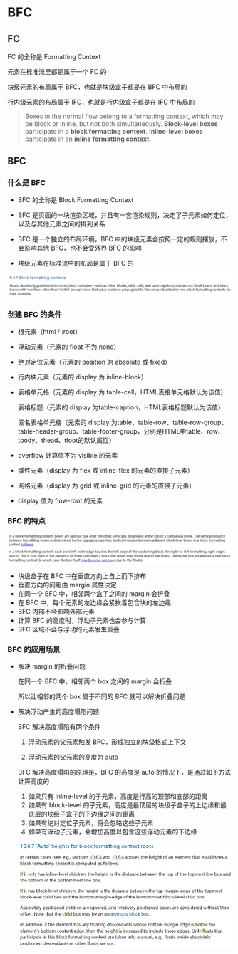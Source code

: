 # BFC

## FC

FC 的全称是 Formatting Context

元素在标准流里都是属于一个 FC 的

块级元素的布局属于 BFC，也就是块级盒子都是在 BFC 中布局的

行内级元素的布局属于 IFC，也就是行内级盒子都是在 IFC 中布局的

> Boxes in the normal flow belong to a formatting context, which may be block or inline, but not both simultaneously. **Block-level boxes** participate in a **block formatting context**. **Inline-level boxes** participate in an **inline formatting context**.

## BFC

### 什么是 BFC

- BFC 的全称是 Block Formatting Context

- BFC 是页面的一块渲染区域，并且有一套渲染规则，决定了子元素如何定位，以及与其他元素之间的排列关系
- BFC 是一个独立的布局环境，BFC 中的块级元素会按照一定的规则摆放，不会影响其他 BFC，也不会受外界 BFC 的影响
- 块级元素在标准流中的布局是属于 BFC 的

![](../images/bfc.png)

### 创建 BFC 的条件

- 根元素（html / :root）

- 浮动元素（元素的 float 不为 none）

- 绝对定位元素（元素的 position 为 absolute 或 fixed）

- 行内块元素（元素的 display 为 inline-block）

- 表格单元格（元素的 display 为 table-cell，HTML表格单元格默认为该值）

  表格标题（元素的 display 为table-caption，HTML表格标题默认为该值）

  匿名表格单元格（元素的 display 为table、table-row、table-row-group、table-header-group、table-footer-group，分别是HTML中table、row、tbody、thead、tfoot的默认属性）

- overflow 计算值不为 visible 的元素

- 弹性元素（display 为 flex 或 inline-flex 的元素的直接子元素）

- 网格元素（display 为 grid 或 inline-grid 的元素的直接子元素）

- display 值为 flow-root 的元素

### BFC 的特点

![](../images/bfc-effect.png)

- 块级盒子在 BFC 中在垂直方向上自上而下排布
- 垂直方向的间距由 margin 属性决定
- 在同一个 BFC 中，相邻两个盒子之间的 margin 会折叠
- 在 BFC 中，每个元素的左边缘会紧挨着包含块的左边缘
- BFC 内部不会影响外部元素
- 计算 BFC 的高度时，浮动子元素也会参与计算
- BFC 区域不会与浮动的元素发生重叠

### BFC 的应用场景

- 解决 margin 的折叠问题

  在同一个 BFC 中，相邻两个 box 之间的 margin 会折叠

  所以让相邻的两个 box 属于不同的 BFC 就可以解决折叠问题

- 解决浮动产生的高度塌陷问题

  BFC 解决高度塌陷有两个条件

  1. 浮动元素的父元素触发 BFC，形成独立的块级格式上下文

  2. 浮动元素的父元素的高度为 auto

  BFC 解决高度塌陷的原理是，BFC 的高度是 auto 的情况下，是通过如下方法计算高度的

  1. 如果只有 inline-level 的子元素，高度是行高的顶部和底部的距离
  2. 如果有 block-level 的子元素，高度是最顶层的块级子盒子的上边缘和最底层的块级子盒子的下边缘之间的距离
  3. 如果有绝对定位子元素，将会忽略这些子元素
  4. 如果有浮动子元素，会增加高度以包含这些浮动元素的下边缘
  
  ![](../images/bfc-height.png)